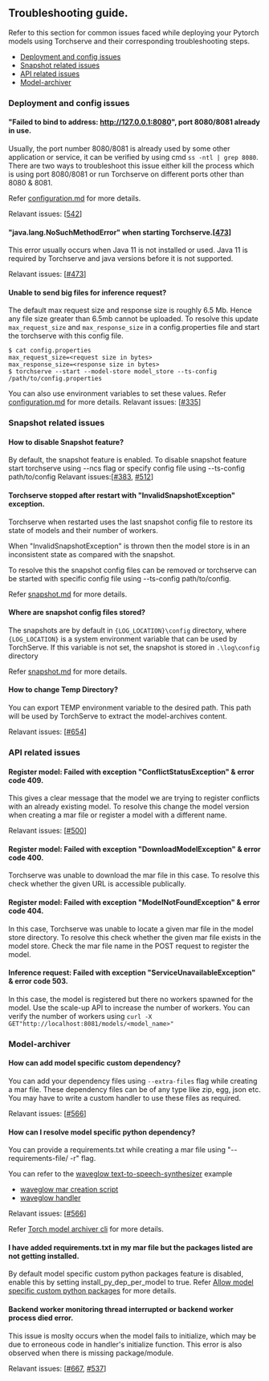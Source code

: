 ## Troubleshooting guide.
Refer to this section for common issues faced while deploying your Pytorch models using Torchserve and their corresponding troubleshooting steps.

* [Deployment and config issues](#deployment-and-config-issues)
* [Snapshot related issues](#snapshot-related-issues)
* [API related issues](#api-relate-issues)
* [Model-archiver](#model-archiver)


### Deployment and config issues
#### "Failed to bind to address: http://127.0.0.1:8080", port 8080/8081 already in use.
Usually, the port number 8080/8081 is already used by some other application or service, it can be verified by using cmd `ss -ntl | grep 8080`.  There are two ways to troubleshoot this issue
either kill the process which is using port 8080/8081 or run Torchserve on different ports other than 8080 & 8081.

Refer  [configuration.md](https://github.com/pytorch/serve/blob/master/docs/configuration.md) for more details.

Relavant issues:  [[542](https://github.com/pytorch/serve/issues/542)]

#### "java.lang.NoSuchMethodError" when starting Torchserve.[[473](https://github.com/pytorch/serve/issues/473)]
This error usually occurs when Java 11 is not installed or used. Java 11 is required by Torchserve and java versions before it is not supported.

Relavant issues: [[#473](https://github.com/pytorch/serve/issues/473)]

####  Unable to send big files for inference request?
The default max request size and response size is roughly 6.5 Mb. Hence any file size greater than 6.5mb cannot be uploaded.
To resolve this update `max_request_size` and `max_response_size` in a config.properties file and start the torchserve with this config file.
```
$ cat config.properties
max_request_size=<request size in bytes>
max_response_size=<response size in bytes>
$ torchserve --start --model-store model_store --ts-config /path/to/config.properties
```
You can also use environment variables to set these values.
Refer  [configuration.md](https://github.com/pytorch/serve/blob/master/docs/configuration.md) for more details.
Relavant issues: [[#335](https://github.com/pytorch/serve/issues/335)]

###  Snapshot related issues
#### How to disable Snapshot feature?
By default, the snapshot feature is enabled. To disable snapshot feature start torchserve using --ncs flag or  specify config file using --ts-config path/to/config 
Relavant issues:[[#383](https://github.com/pytorch/serve/issues/383), [#512](https://github.com/pytorch/serve/issues/512)]

#### Torchserve stopped after restart with "InvalidSnapshotException" exception.
Torchserve when restarted uses the last snapshot config file to restore its state of models and their number of workers.

When "InvalidSnapshotException" is thrown then the model store is in an inconsistent state as compared with the snapshot.

To resolve this the snapshot config files can be removed or torchserve can be started with specific config file using --ts-config path/to/config.

Refer  [snapshot.md](https://github.com/pytorch/serve/blob/master/docs/snapshot.md) for more details.


####  Where are snapshot config files stored?
The snapshots are by default in `{LOG_LOCATION}\config` directory, where `{LOG_LOCATION}` is a system environment variable that can be used by TorchServe. If this variable is not set, the snapshot is stored in `.\log\config` directory

Refer  [snapshot.md](https://github.com/pytorch/serve/blob/master/docs/snapshot.md) for more details.

#### How to change Temp Directory?
You can export TEMP environment variable to the desired path. This path will be used by TorchServe to extract the model-archives content.

Relavant issues: [[#654](https://github.com/pytorch/serve/issues/654)]

###  API related issues

#### Register model: Failed with exception "ConflictStatusException" & error code 409.
This gives a clear message that the model we are trying to register conflicts with an already existing model.
To resolve this change the model version when creating a mar file or register a model with a different name.

Relavant issues: [[#500](https://github.com/pytorch/serve/issues/500)]

#### Register model: Failed with exception "DownloadModelException" & error code 400.
Torchserve was unable to download the mar file in this case.
To resolve this check whether the given URL is accessible publically.

#### Register model: Failed with exception "ModelNotFoundException" & error code 404.
In this case, Torchserve was unable to locate a given mar file in the model store directory.
To resolve this check whether the given mar file exists in the model store.
Check the mar file name in the POST request to register the model.

#### Inference request: Failed with exception "ServiceUnavailableException" & error code 503.
In this case, the model is registered but there no workers spawned for the model. Use the scale-up API to increase the number of workers.
You can verify the number of workers using
`curl -X GET"http://localhost:8081/models/<model_name>"
`
### Model-archiver

#### How can add model  specific custom dependency?
You can add your dependency files using `--extra-files` flag while creating a mar file. These dependency files can be of any type like zip, egg, json etc. You may have to write a custom handler to use these files as required.

Relavant issues: [[#566](https://github.com/pytorch/serve/issues/566)]

#### How can I resolve model  specific python dependency?
You can provide a requirements.txt while creating a mar file using "--requirements-file/ -r" flag.

You can refer to the [waveglow text-to-speech-synthesizer](https://github.com/pytorch/serve/tree/master/examples/text_to_speech_synthesizer) example

-   [waveglow mar creation script](https://github.com/pytorch/serve/blob/master/examples/text_to_speech_synthesizer/create_mar.sh)
-   [waveglow handler](https://github.com/pytorch/serve/blob/master/examples/text_to_speech_synthesizer/waveglow_handler.py#L57)

Relavant issues: [[#566](https://github.com/pytorch/serve/issues/566)]

Refer [Torch model archiver cli](https://github.com/pytorch/serve/blob/master/model-archiver/README.md#torch-model-archiver-command-line-interface) for more details.

#### I have added  requirements.txt in my mar file but the packages listed are not getting installed.
By default model specific custom python packages feature is disabled, enable this by setting install_py_dep_per_model
to true.
Refer [Allow model specific custom python packages](https://github.com/pytorch/serve/blob/master/docs/configuration.md#allow-model-specific-custom-python-packages) for more details.


#### Backend worker monitoring thread interrupted or backend worker process died error.
This issue is moslty occurs when the model fails to initialize, which may be due to erroneous code in handler's initialize function.
This error is also observed when there is missing package/module.

Relavant issues: [[#667](https://github.com/pytorch/serve/issues/667), [#537](https://github.com/pytorch/serve/issues/537)]
